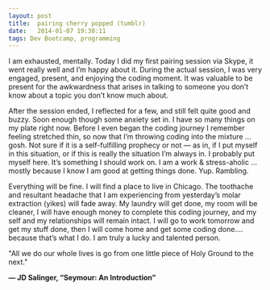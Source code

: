 ```yaml
---
layout: post
title:  pairing cherry popped (tumblr)
date:   2014-01-07 19:30:11
tags: Dev Bootcamp, programming
---
```


I am exhausted, mentally.  Today I did my first  pairing session via Skype,  it went really well and I’m happy about it.  During the actual session, I was very engaged, present, and  enjoying the coding moment.  It was valuable to be present for the awkwardness that arises in talking to someone you don’t know about a topic you don’t know much about.

After the session ended, I reflected for a few, and still felt quite good and buzzy.  Soon enough though some anxiety set in.  I have so many things on my plate right now.  Before I even began the coding journey I remember feeling stretched thin, so now that I’m throwing coding into the mixture … gosh.  Not sure if it is a self-fulfilling prophecy or not — as in, if I put myself in this situation, or if this is really the situation I’m always in.  I probably put myself here.  It’s something I should work on.  I am a work & stress-aholic … mostly because I know I am good at getting things done.  Yup.  Rambling.

Everything will be fine.  I will find a place to live in Chicago.  The toothache and resultant headache that I am experiencing from yesterday’s molar extraction (yikes) will fade away.  My laundry will get done, my room will be cleaner, I will have enough money to complete this coding journey, and my self and my relationships will remain intact.  I will go to work tomorrow and get my stuff done, then I will come home and get some coding done…. because that’s what I do.  I am truly a lucky and talented person.

"All we do our whole lives is go from one little piece of Holy Ground to the next."

**— JD Salinger, “Seymour: An Introduction”**